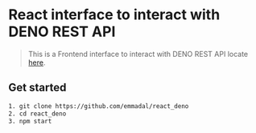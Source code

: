 # React interface to interact with DENO REST API

> This is a Frontend interface to interact with DENO REST API locate [here](https://github.com/emmadal/denomongo).

## Get started

```sh
1. git clone https://github.com/emmadal/react_deno
2. cd react_deno
3. npm start
```
